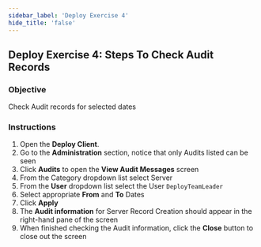 ```yaml
---
sidebar_label: 'Deploy Exercise 4'
hide_title: 'false'
---
```


## Deploy Exercise 4: Steps To Check Audit Records

### Objective

Check Audit records for selected dates



### Instructions

1.	Open the **Deploy Client**.
2.	Go to the **Administration** section, notice that only Audits listed can be seen
3.	Click **Audits** to open the **View Audit Messages** screen
4.	From the Category dropdown list select Server
5.	From the **User** dropdown list select the User ```DeployTeamLeader```
6.	Select appropriate **From** and **To** Dates
7.	Click **Apply**
8.	The **Audit information** for Server Record Creation should appear in the right-hand pane of the screen
9.	When finished checking the Audit information, click the **Close** button to close out the screen


<!--
<video width="320" height="240" controls>
  <source src="imgdeploy/Deploy_CheckAuditRecords.mp4" type="video/mp4"></source>
Your browser does not support the video tag.
</video>
-->